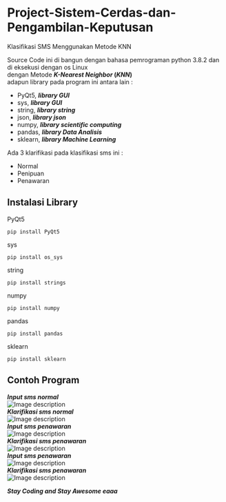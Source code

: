 # Project-Sistem-Cerdas-dan-Pengambilan-Keputusan
Klasifikasi SMS Menggunakan Metode KNN

Source Code ini di bangun dengan bahasa pemrograman python 3.8.2 dan di eksekusi dengan os Linux<br>
dengan Metode **_K-Nearest Neighbor_ (_KNN_)**<br>
adapun library pada program ini antara lain :
- PyQt5, ***library GUI*** 
- sys, ***library GUI***
- string, ***library string***
- json, ***library json***
- numpy, ***library scientific computing***
- pandas, ***library Data Analisis***
- sklearn, ***library Machine Learning***

Ada 3 klarifikasi pada klasifikasi sms ini :
- Normal
- Penipuan
- Penawaran

## Instalasi Library
PyQt5 
```
pip install PyQt5
```
sys
```
pip install os_sys
```
string
```
pip install strings
```
numpy
```
pip install numpy
```
pandas
```
pip install pandas
```
sklearn
```
pip install sklearn
```

## Contoh Program
***Input sms normal***<br>
![Image description](https://github.com/maulanakurnia/Project-Sistem-Cerdas-dan-Pengambilan-Keputusan/blob/master/Example%20/normal.png)
<br>***Klarifikasi sms normal***<br>
![Image description](https://github.com/maulanakurnia/Project-Sistem-Cerdas-dan-Pengambilan-Keputusan/blob/master/Example%20/normalK.png)
<br>***Input sms penawaran***<br>
![Image description](https://github.com/maulanakurnia/Project-Sistem-Cerdas-dan-Pengambilan-Keputusan/blob/master/Example%20/penawaran.png)
<br>***Klarifikasi sms penawaran***<br>
![Image description](https://github.com/maulanakurnia/Project-Sistem-Cerdas-dan-Pengambilan-Keputusan/blob/master/Example%20/penawaranK.png)
<br>***Input sms penawaran***<br>
![Image description](https://github.com/maulanakurnia/Project-Sistem-Cerdas-dan-Pengambilan-Keputusan/blob/master/Example%20/penipuan.png)
<br>***Klarifikasi sms penawaran***<br>
![Image description](https://github.com/maulanakurnia/Project-Sistem-Cerdas-dan-Pengambilan-Keputusan/blob/master/Example%20/penipuasnK.png)

***Stay Coding and Stay Awesome eaaa***

